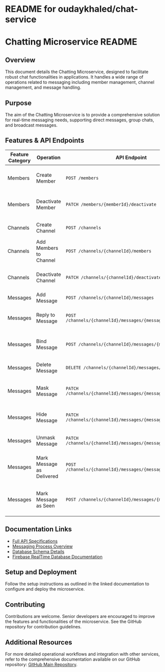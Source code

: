 # README for oudaykhaled/chat-service


# Chatting Microservice README

## Overview
This document details the Chatting Microservice, designed to facilitate robust chat functionalities in applications. It handles a wide range of operations related to messaging including member management, channel management, and message handling.

## Purpose
The aim of the Chatting Microservice is to provide a comprehensive solution for real-time messaging needs, supporting direct messages, group chats, and broadcast messages.

## Features & API Endpoints

| Feature Category | Operation | API Endpoint | Description |
|------------------|-----------|--------------|-------------|
| Members | Create Member | `POST /members` | Create a new member in the chat application. |
| Members | Deactivate Member | `PATCH /members/{memberId}/deactivate` | Deactivate a member, disabling their access. |
| Channels | Create Channel | `POST /channels` | Create a new channel for communication. |
| Channels | Add Members to Channel | `POST /channels/{channelId}/members` | Add members to an existing channel. |
| Channels | Deactivate Channel | `PATCH /channels/{channelId}/deactivate` | Deactivate a channel, stopping all activity. |
| Messages | Add Message | `POST /channels/{channelId}/messages` | Add a message to a channel. |
| Messages | Reply to Message | `POST /channels/{channelId}/messages/{messageId}/reply` | Reply to an existing message in a channel. |
| Messages | Bind Message | `POST /channels/{channelId}/messages/{messageId}/bind` | Attach a message to another as a context. |
| Messages | Delete Message | `DELETE /channels/{channelId}/messages/{messageId}` | Remove a message from the channel. |
| Messages | Mask Message | `PATCH /channels/{channelId}/messages/{messageId}/mask` | Mask the content of a message for privacy. |
| Messages | Hide Message | `PATCH /channels/{channelId}/messages/{messageId}/hide` | Hide a message from the general view. |
| Messages | Unmask Message | `PATCH /channels/{channelId}/messages/{messageId}/unmask` | Reverse the masking of a message. |
| Messages | Mark Message as Delivered | `POST /channels/{channelId}/messages/{messageId}/delivered` | Record a message as delivered to specific members. |
| Messages | Mark Message as Seen | `POST /channels/{channelId}/messages/{messageId}/seen` | Mark a message as seen by specific members. |

## Documentation Links
- [Full API Specifications](documentation/openapi.yaml)
- [Messaging Process Overview](documentation/Messaging_Process_Flow_Documentation.md)
- [Database Schema Details](documentation/UML_Class_Diagram.mmd)
- [Firebase RealTime Database Documentation](documentation/Firebase_Realtime_Database_Documentation.md)

## Setup and Deployment
Follow the setup instructions as outlined in the linked documentation to configure and deploy the microservice.

## Contributing
Contributions are welcome. Senior developers are encouraged to improve the features and functionalities of the microservice. See the GitHub repository for contribution guidelines.

## Additional Resources
For more detailed operational workflows and integration with other services, refer to the comprehensive documentation available on our GitHub repository: [GitHub Main Repository](https://github.com/example/microservice-chatting).
